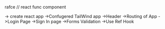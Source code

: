 rafce //  react func component

-> create react app
->Confugered TailWind app
->Header
->Routing of App
->Login Page
->Sign In page
->Forms Validation
->Use Ref Hook